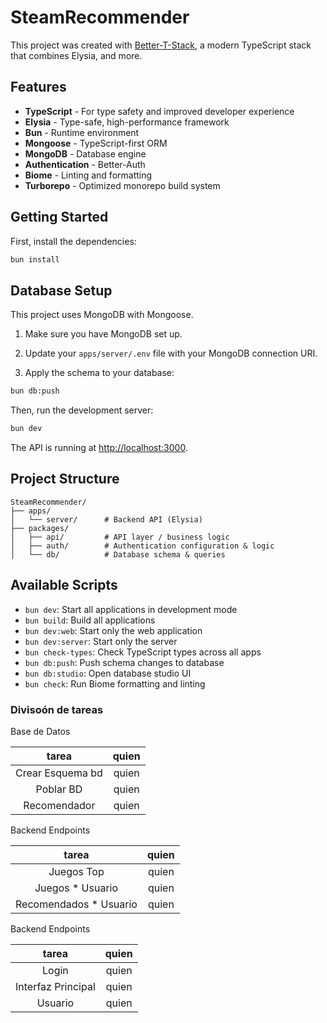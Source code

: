 # SteamRecommender

This project was created with [Better-T-Stack](https://github.com/AmanVarshney01/create-better-t-stack), a modern TypeScript stack that combines Elysia, and more.

## Features

- **TypeScript** - For type safety and improved developer experience
- **Elysia** - Type-safe, high-performance framework
- **Bun** - Runtime environment
- **Mongoose** - TypeScript-first ORM
- **MongoDB** - Database engine
- **Authentication** - Better-Auth
- **Biome** - Linting and formatting
- **Turborepo** - Optimized monorepo build system

## Getting Started

First, install the dependencies:

```bash
bun install
```
## Database Setup

This project uses MongoDB with Mongoose.

1. Make sure you have MongoDB set up.
2. Update your `apps/server/.env` file with your MongoDB connection URI.

3. Apply the schema to your database:
```bash
bun db:push
```


Then, run the development server:

```bash
bun dev
```

The API is running at [http://localhost:3000](http://localhost:3000).







## Project Structure

```
SteamRecommender/
├── apps/
│   └── server/      # Backend API (Elysia)
├── packages/
│   ├── api/         # API layer / business logic
│   ├── auth/        # Authentication configuration & logic
│   └── db/          # Database schema & queries
```

## Available Scripts

- `bun dev`: Start all applications in development mode
- `bun build`: Build all applications
- `bun dev:web`: Start only the web application
- `bun dev:server`: Start only the server
- `bun check-types`: Check TypeScript types across all apps
- `bun db:push`: Push schema changes to database
- `bun db:studio`: Open database studio UI
- `bun check`: Run Biome formatting and linting


### Divisoón de tareas

Base de Datos

|tarea|quien|
|:---:|:---:|
|Crear Esquema bd|quien|
|Poblar BD|quien|
|Recomendador |quien|

Backend Endpoints

|tarea|quien|
|:---:|:---:|
|Juegos Top|quien|
|Juegos * Usuario|quien|
|Recomendados * Usuario|quien|

Backend Endpoints

|tarea|quien|
|:---:|:---:|
|Login|quien|
|Interfaz Principal|quien|
|Usuario|quien|